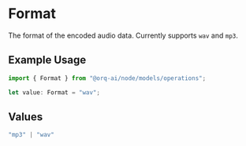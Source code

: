 # Format

The format of the encoded audio data. Currently supports `wav` and `mp3`.

## Example Usage

```typescript
import { Format } from "@orq-ai/node/models/operations";

let value: Format = "wav";
```

## Values

```typescript
"mp3" | "wav"
```